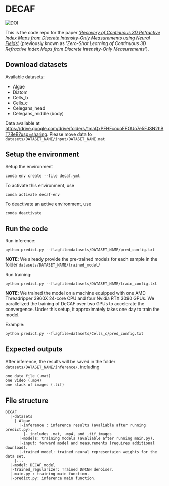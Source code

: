 # DECAF
[![DOI](https://zenodo.org/badge/444957070.svg)](https://zenodo.org/badge/latestdoi/444957070)

This is the code repo for the paper ['*Recovery of Continuous 3D Refractive Index Maps from Discrete Intensity-Only Measurements using Neural Fields*'](https://arxiv.org/abs/2112.00002) (previously known as '*Zero-Shot Learning of Continuous 3D Refractive Index Maps from Discrete Intensity-Only Measurements*').

## Download datasets
Available datasets:
- Algae
- Diatom
- Cells_b
- Cells_c
- Celegans_head
- Celegans_middle (body)

Data avaliable at https://drive.google.com/drive/folders/1maQxPFHFcouoEFOUo7e5FJSN2hBT78eB?usp=sharing.
Please move data to ```datasets/DATASET_NAME/input/DATASET_NAME.mat```

## Setup the environment
Setup the environment
```
conda env create --file decaf.yml
```
To activate this environment, use
```
conda activate decaf-env
```
To deactivate an active environment, use
```
conda deactivate
```
## Run the code
Run inference:
```
python predict.py --flagfile=datasets/DATASET_NAME/pred_config.txt
```
**NOTE**: We already provide the pre-trained models for each sample in the folder ```datasets/DATASET_NAME/trained_model/```

Run training:
```
python predict.py --flagfile=datasets/DATASET_NAME/train_config.txt
```
**NOTE**: We trained the model on a machine equipped with one AMD Threadripper 3960X 24-core CPU and four Nvidia RTX 3090 GPUs. We parallelized the training of DeCAF over two GPUs to accelerate the convergence. Under this setup, it approximately takes one day to train the model.

Example:
```
python predict.py --flagfile=datasets/Cells_c/pred_config.txt
```

## Expected outputs
After inference, the results will be saved in the folder ```datasets/DATASET_NAME/inference/```, including
```
one data file (.mat)
one video (.mp4)
one stack of images (.tif)
```

## File structure
```
DECAF
  |-datasets
    |-Algae
	  |-inference : inference results (avaliable after running predict.py).
		|- includes .mat, .mp4, and .tif images
	  |-models: training models (avaliable after running main.py).
	  |-input: forward model and measurements (requires additional download).
	  |-trained_model: trained neural representaion weights for the data set.
    |...
  |-model: DECAF model
  |-trained_regularizer: Trained DnCNN denoiser.
  |-main.py : training main function.
  |-predict.py: inference main function.
```
